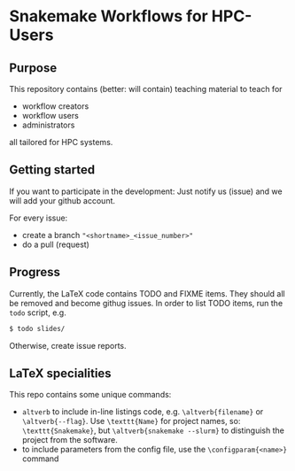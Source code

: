 # Snakemake Workflows for HPC-Users

## Purpose

This repository contains (better: will contain) teaching material to teach for

- workflow creators
- workflow users
- administrators

all tailored for HPC systems.

## Getting started

If you want to participate in the development: Just notify us (issue) and we will add your github account.

For every issue:

- create a branch `"<shortname>_<issue_number>"`
- do a pull (request) 

## Progress

Currently, the LaTeX code contains TODO and FIXME items. They should all be removed and become githug issues. In order to list TODO items, run the `todo` script, e.g.

```bash
$ todo slides/
``` 

Otherwise, create issue reports. 

## LaTeX specialities

This repo contains some unique commands:

- `altverb` to include in-line listings code, e.g. `\altverb{filename}` or `\altverb{--flag}`. Use `\texttt{Name}` for project names, so: `\texttt{Snakemake}`, but `\altverb{snakemake --slurm}` to distinguish the project from the software.
- to include parameters from the config file, use the `\configparam{<name>}` command
